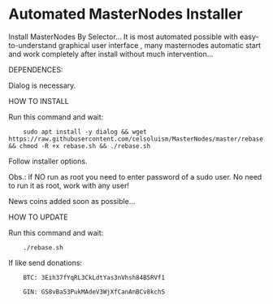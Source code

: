 # Automated MasterNodes Installer

Install MasterNodes By Selector... It is most automated possible with easy-to-understand graphical user interface , many masternodes automatic start and work completely after install without much intervention...

DEPENDENCES:

Dialog is necessary.

HOW TO INSTALL

Run this command and wait:

        sudo apt install -y dialog && wget https://raw.githubusercontent.com/celsoluism/MasterNodes/master/rebase.sh && chmod -R +x rebase.sh && ./rebase.sh

Follow installer options.

Obs.: if NO run as root you need to enter password of a sudo user. No need to run it as root, work with any user!

News coins added soon as possible...

HOW TO UPDATE

Run this command and wait:

        ./rebase.sh
        
        

If like send donations:

        BTC: 3Eih37fYqRL3CkLdtYas3nVhsh84B5RVf1

        GIN: GS8vBa53PukMAdeV3WjXfCanAnBCv8kchS
